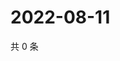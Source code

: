 # 2022-08-11

共 0 条

<!-- BEGIN WEIBO -->
<!-- 最后更新时间 Thu Aug 11 2022 16:07:06 GMT+0800 (China Standard Time) -->

<!-- END WEIBO -->
